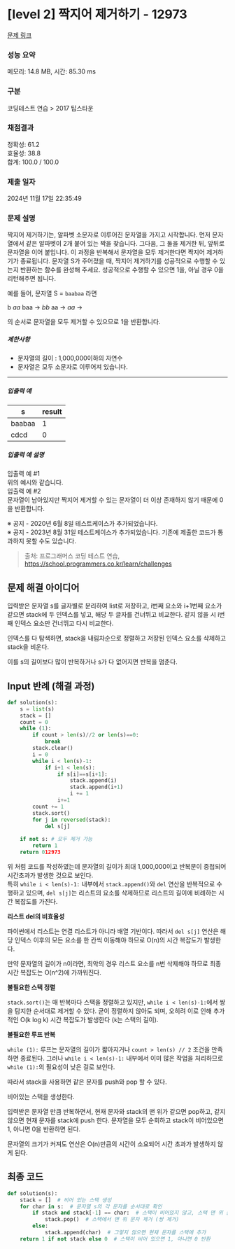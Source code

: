 # [level 2] 짝지어 제거하기 - 12973 

[문제 링크](https://school.programmers.co.kr/learn/courses/30/lessons/12973) 

### 성능 요약

메모리: 14.8 MB, 시간: 85.30 ms

### 구분

코딩테스트 연습 > 2017 팁스타운

### 채점결과

정확성: 61.2<br/>효율성: 38.8<br/>합계: 100.0 / 100.0

### 제출 일자

2024년 11월 17일 22:35:49

### 문제 설명

<p>짝지어 제거하기는, 알파벳 소문자로 이루어진 문자열을 가지고 시작합니다. 먼저 문자열에서 같은 알파벳이 2개 붙어 있는 짝을 찾습니다. 그다음, 그 둘을 제거한 뒤, 앞뒤로 문자열을 이어 붙입니다. 이 과정을 반복해서 문자열을 모두 제거한다면 짝지어 제거하기가 종료됩니다. 문자열 S가 주어졌을 때, 짝지어 제거하기를 성공적으로 수행할 수 있는지 반환하는 함수를 완성해 주세요. 성공적으로 수행할 수 있으면 1을, 아닐 경우 0을 리턴해주면 됩니다.</p>

<p>예를 들어, 문자열 S = <code>baabaa</code> 라면</p>

<p>b <em>aa</em> baa → <em>bb</em> aa → <em>aa</em> →</p>

<p>의 순서로 문자열을 모두 제거할 수 있으므로 1을 반환합니다.</p>

<h5>제한사항</h5>

<ul>
<li>문자열의 길이 : 1,000,000이하의 자연수</li>
<li>문자열은 모두 소문자로 이루어져 있습니다.</li>
</ul>

<hr>

<h5>입출력 예</h5>
<table class="table">
        <thead><tr>
<th>s</th>
<th>result</th>
</tr>
</thead>
        <tbody><tr>
<td>baabaa</td>
<td>1</td>
</tr>
<tr>
<td>cdcd</td>
<td>0</td>
</tr>
</tbody>
      </table>
<h5>입출력 예 설명</h5>

<p>입출력 예 #1<br>
위의 예시와 같습니다.<br>
입출력 예 #2<br>
문자열이 남아있지만 짝지어 제거할 수 있는 문자열이 더 이상 존재하지 않기 때문에 0을 반환합니다.</p>

<p>※ 공지 - 2020년 6월 8일 테스트케이스가 추가되었습니다.<br>
※ 공지 - 2023년 8월 31일 테스트케이스가 추가되었습니다. 기존에 제출한 코드가 통과하지 못할 수도 있습니다.</p>


> 출처: 프로그래머스 코딩 테스트 연습, https://school.programmers.co.kr/learn/challenges

## 문제 해결 아이디어

입력받은 문자열 s를 글자별로 분리하여 list로 저장하고, i번째 요소와 i+1번째 요소가 같으면 stack에 두 인덱스를 넣고, 해당 두 글자를 건너뛰고 비교한다. 같지 않을 시 i번째 인덱스 요소만 건너뛰고 다시 비교한다.    

인덱스를 다 탐색하면, stack을 내림차순으로 정렬하고 저장된 인덱스 요소를 삭제하고 stack을 비운다.    

이를 s의 길이보다 많이 반복하거나 s가 다 없어지면 반복을 멈춘다.    

## Input 반례 (해결 과정)   

```python
def solution(s):
    s = list(s)
    stack = []
    count = 0
    while (1):
        if count > len(s)//2 or len(s)==0:
            break
        stack.clear()
        i = 0
        while i < len(s)-1:
            if i+1 < len(s):
                if s[i]==s[i+1]:
                    stack.append(i)
                    stack.append(i+1)
                    i += 1
                i+=1
        count += 1
        stack.sort()
        for j in reversed(stack):
            del s[j]
        
    if not s: # 모두 제거 가능
        return 1
    return 012973 
```

위 처럼 코드를 작성하였는데 문자열의 길이가 최대 1,000,000이고 반복문이 중첩되어 시간초과가 발생한 것으로 보인다.     
특히 `while i < len(s)-1:` 내부에서 `stack.append()`와 `del` 연산을 반복적으로 수행하고 있으며, `del s[j]`는 리스트의 요소를 삭제하므로 리스트의 길이에 비례하는 시간 복잡도를 가진다.     

**리스트 del의 비효율성**    

파이썬에서 리스트는 연결 리스트가 아니라 배열 기반이다. 따라서 `del s[j]` 연산은 해당 인덱스 이후의 모든 요소를 한 칸씩 이동해야 하므로 O(n)의 시간 복잡도가 발생한다.    

만약 문자열의 길이가 n이라면, 최악의 경우 리스트 요소를 n번 삭제해야 하므로 최종 시간 복잡도는 O(n^2)에 가까워진다.    

**불필요한 스택 정렬**    

`stack.sort()`는 매 반복마다 스택을 정렬하고 있지만, `while i < len(s)-1:`에서 쌍을 탐지한 순서대로 제거할 수 있다. 굳이 정렬하지 않아도 되며, 오히려 이로 인해 추가적인 O(k log k) 시간 복잡도가 발생한다 (`k`는 스택의 길이).    

**불필요한 루프 반복**      

`while (1):` 루프는 문자열의 길이가 짧아지거나 `count > len(s) // 2` 조건을 만족하면 종료된다. 그러나 `while i < len(s)-1:` 내부에서 이미 많은 작업을 처리하므로 `while (1):`의 필요성이 낮은 걸로 보인다.         

따라서 stack을 사용하면 같은 문자를 push와 pop 할 수 있다.         

비어있는 스택을 생성한다.       

입력받은 문자열 만큼 반복하면서, 현재 문자와 stack의 맨 위가 같으면 pop하고, 같지 않으면 현재 문자를 stack에 push 한다. 문자열을 모두 순회하고 stack이 비어있으면 1, 아니면 0을 반환하면 된다.    

문자열의 크기가 커져도 연산은 O(n)만큼의 시간이 소요되어 시간 초과가 발생하지 않게 된다.        

## 최종 코드

```python
def solution(s):
    stack = []  # 비어 있는 스택 생성
    for char in s:  # 문자열 s의 각 문자를 순서대로 확인
        if stack and stack[-1] == char:  # 스택이 비어있지 않고, 스택 맨 위 문자와 현재 문자가 같으면
            stack.pop()  # 스택에서 맨 위 문자 제거 (쌍 제거)
        else:
            stack.append(char)  # 그렇지 않으면 현재 문자를 스택에 추가
    return 1 if not stack else 0  # 스택이 비어 있으면 1, 아니면 0 반환

```
